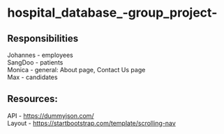 # hospital_database_-group_project-

## Responsibilities  
  
Johannes - employees  
SangDoo - patients  
Monica - general: About page, Contact Us page  
Max - candidates  
  
## Resources:  
  
API - https://dummyjson.com/  
Layout - https://startbootstrap.com/template/scrolling-nav  